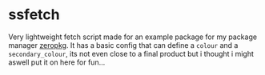 # ssfetch
Very lightweight fetch script made for an example package for my package manager [zeropkg](https://github.com/v1nch3ns0/zeropkg).
It has a basic config that can define a `colour` and a `secondary_colour`, its not even close to a final product but i thought
i might aswell put it on here for fun...

